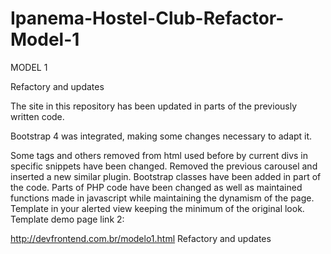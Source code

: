 # Ipanema-Hostel-Club-Refactor-Model-1


MODEL 1

Refactory and updates

The site in this repository has been updated in parts of the previously written code.

Bootstrap 4 was integrated, making some changes necessary to adapt it.

Some tags and others removed from html used before by current divs in specific snippets have been changed.
Removed the previous carousel and inserted a new similar plugin.
Bootstrap classes have been added in part of the code.
Parts of PHP code have been changed as well as maintained functions made in javascript while maintaining the dynamism of the page.
Template in your alerted view keeping the minimum of the original look.
Template demo page link 2:

http://devfrontend.com.br/modelo1.html
Refactory and updates

